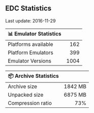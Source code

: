 ## EDC Statistics

Last update: 2016-11-29

| :bar_chart: Emulator Statistics | |
|:-----|------:|
| Platforms available | 162 |
| Platform Emulators | 399 |
| Emulator Versions  | 1004 |

| :package: Archive Statistics | |
|:-----|------:|
| Archive size | 1842 MB |
| Unpacked size | 6875 MB |
| Compression ratio | 73% |
